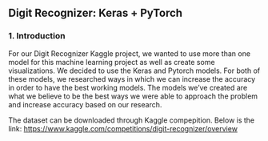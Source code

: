 ## Digit Recognizer: Keras + PyTorch

### 1. Introduction

For our Digit Recognizer Kaggle project, we wanted to use more than one model for this machine learning project as well as create some visualizations. We decided to use the Keras and Pytorch models. For both of these models, we researched ways in which we can increase the accuracy in order to have the best working models. The models we’ve created are what we believe to be the best ways we were able to approach the problem and increase accuracy based on our research. <br>

The dataset can be downloaded through Kaggle compepition. Below is the link: https://www.kaggle.com/competitions/digit-recognizer/overview
